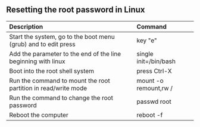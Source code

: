 ## Resetting the root password in Linux
| Description | Command |
| :--- | :--- |
| Start the system, go to the boot menu (grub) and  to edit press | key "e"|
| Add the parameter to the end of the line beginning with linux| single init=/bin/bash |
| Boot into the root shell system | press Ctrl-X |
| Run the command to mount the root partition in read/write mode | mount -o remount,rw / |
| Run the command to change the root password | passwd root |
| Reboot the computer | reboot -f |
